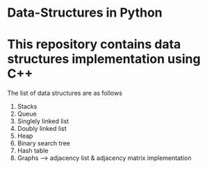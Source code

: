 # Data-Structures in Python

# This repository contains data structures implementation using C++

The list of data structures are as follows
1. Stacks
2. Queue
3. Singlely linked list
4. Doubly linked list
5. Heap
6. Binary search tree
7. Hash table
8. Graphs --> adjacency list & adjacency matrix implementation
